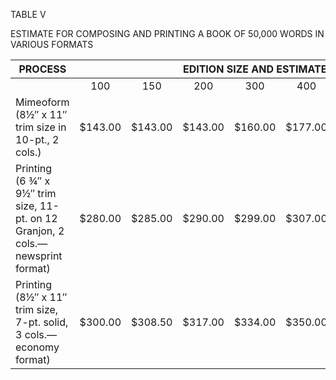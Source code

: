 TABLE V 

ESTIMATE FOR COMPOSING AND PRINTING A BOOK OF 50,000 WORDS 
IN VARIOUS FORMATS 

<table>
  <thead>
    <tr>
      <th style="text-align: center">PROCESS</th>
      <th style="text-align: center" colspan=7>EDITION SIZE AND ESTIMATE</th>
    </tr>
  </thead>
  <tbody>
    <tr>
      <td></td>
      <td style="text-align: center">100</td>
      <td style="text-align: center">150</td>
      <td style="text-align: center">200</td>
      <td style="text-align: center">300</td>
      <td style="text-align: center">400</td>
      <td style="text-align: center">500</td>
      <td style="text-align: center">600</td>
    </tr>
    <tr>
      <td>Mimeoform<br/>(8½″ x 11″ trim size in 10-pt., 2 cols.)</td>
      <td style="text-align: right">$143.00</td>
      <td style="text-align: right">$143.00</td>
      <td style="text-align: right">$143.00</td>
      <td style="text-align: right">$160.00</td>
      <td style="text-align: right">$177.00</td>
      <td style="text-align: right">$194.00</td>
      <td style="text-align: right">$211.00</td>
    </tr>
    <tr>
      <td>Printing<br/>(6 ¾″ x 9½″ trim size, 11-pt. on 12 Granjon, 2 cols.&mdash;newsprint format)</td>
      <td style="text-align: right">$280.00</td>
      <td style="text-align: right">$285.00</td>
      <td style="text-align: right">$290.00</td>
      <td style="text-align: right">$299.00</td>
      <td style="text-align: right">$307.00</td>
      <td style="text-align: right">$315.00</td>
      <td style="text-align: right">$323.00</td>
    </tr>
    <tr>
      <td>Printing<br/>(8½″ x 11″ trim size, 7-pt. solid, 3 cols.&mdash;economy format)</td>
      <td style="text-align: right">$300.00</td>
      <td style="text-align: right">$308.50</td>
      <td style="text-align: right">$317.00</td>
      <td style="text-align: right">$334.00</td>
      <td style="text-align: right">$350.00</td>
      <td style="text-align: right">$365.00</td>
      <td style="text-align: right">$380.00</td>
    </tr>
  </tbody>
</table>

